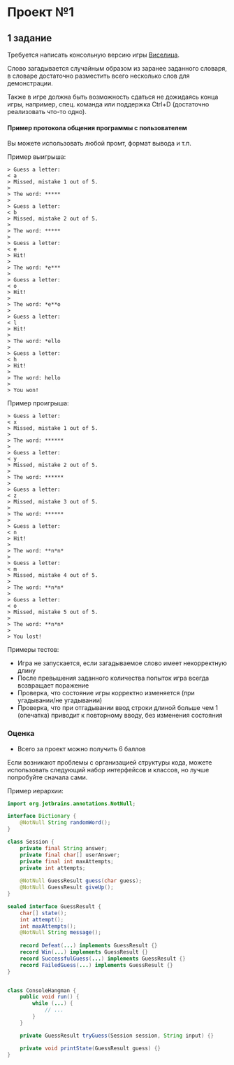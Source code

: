 Проект №1
=========

1 задание
---------
Требуется написать консольную версию игры [Виселица](https://en.wikipedia.org/wiki/Hangman_(game)).

Слово загадывается случайным образом из заранее заданного словаря, в словаре достаточно 
разместить всего несколько слов для демонстрации.

Также в игре должна быть возможность сдаться не дожидаясь конца игры, например, спец. 
команда или поддержка Ctrl+D (достаточно реализовать что-то одно).

#### Пример протокола общения программы с пользователем

Вы можете использовать любой промт, формат вывода и т.п.

Пример выигрыша:
```
> Guess a letter:
< a
> Missed, mistake 1 out of 5.
>
> The word: *****
>
> Guess a letter:
< b
> Missed, mistake 2 out of 5.
>
> The word: *****
>
> Guess a letter:
< e
> Hit!
>
> The word: *e***
>
> Guess a letter:
< o
> Hit!
>
> The word: *e**o
>
> Guess a letter:
< l
> Hit!
>
> The word: *ello
>
> Guess a letter:
< h
> Hit!
>
> The word: hello
>
> You won!
```
Пример проигрыша:
```
> Guess a letter:
< x
> Missed, mistake 1 out of 5.
>
> The word: ******
>
> Guess a letter:
< y
> Missed, mistake 2 out of 5.
>
> The word: ******
>
> Guess a letter:
< z
> Missed, mistake 3 out of 5.
>
> The word: ******
>
> Guess a letter:
< n
> Hit!
>
> The word: **n*n*
>
> Guess a letter:
< m
> Missed, mistake 4 out of 5.
>
> The word: **n*n*
>
> Guess a letter:
< o
> Missed, mistake 5 out of 5.
>
> The word: **n*n*
>
> You lost!
```
Примеры тестов:
* Игра не запускается, если загадываемое слово имеет некорректную длину
* После превышения заданного количества попыток игра всегда возвращает поражение
* Проверка, что состояние игры корректно изменяется (при угадывании/не угадывании)
* Проверка, что при отгадывании ввод строки длиной больше чем 1 (опечатка) приводит к 
повторному вводу, без изменения состояния

### Оценка

* Всего за проект можно получить 6 баллов

Если возникают проблемы с организацией структуры кода, можете использовать следующий набор
интерфейсов и классов, но лучше попробуйте сначала сами.

Пример иерархии:
```java
import org.jetbrains.annotations.NotNull;

interface Dictionary {
    @NotNull String randomWord();
}

class Session {
    private final String answer;
    private final char[] userAnswer;
    private final int maxAttempts;
    private int attempts;
    
    @NotNull GuessResult guess(char guess);
    @NotNull GuessResult giveUp();
}

sealed interface GuessResult {
    char[] state();
    int attempt();
    int maxAttempts();
    @NotNull String message();
    
    record Defeat(...) implements GuessResult {}
    record Win(...) implements GuessResult {}
    record SuccessfulGuess(...) implements GuessResult {}
    record FailedGuess(...) implements GuessResult {}
}


class ConsoleHangman {
    public void run() {
        while (...) {
            // ...
        }
    }

    private GuessResult tryGuess(Session session, String input) {}

    private void printState(GuessResult guess) {}
}
```

